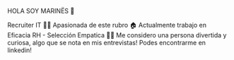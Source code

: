 HOLA SOY MARINËS 👋




Recruiter IT 🙇‍♀️ Apasionada de este rubro
🏠 Actualmente trabajo en Eficacia RH - Selección Empatica
🙋‍♀️ Me considero una persona divertida y curiosa, algo que se nota en mis entrevistas! 
Podes encontrarme en linkedin! 
